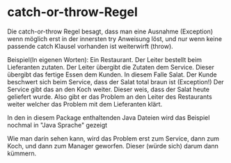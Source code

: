 # catch-or-throw-Regel
Die catch-or-throw Regel besagt, dass man eine Ausnahme (Exception) wenn möglich erst in der innersten try Anweisung löst, und nur wenn keine passende catch Klausel vorhanden ist weiterwirft (throw).

Beispiel(In eigenen Worten):
Ein Restaurant. Der Leiter bestellt beim Lieferanten zutaten. Der Leiter übergibt die Zutaten dem Service. Dieser übergibt das fertige Essen dem Kunden. In diesem Falle Salat. Der Kunde beschwert sich beim Service, dass der Salat total braun ist (Exception!) Der Service gibt das an den Koch weiter. Dieser weis, dass der Salat heute geliefert wurde. Also gibt er das Problem an den Leiter des Restaurants weiter welcher das Problem mit dem Lieferanten klärt. 

In den in diesem Package enthaltenden Java Dateien wird das Beispiel nochmal in "Java Sprache" gezeigt

Wie man darin sehen kann, wird das Problem erst zum Service, dann zum Koch, und dann zum Manager geworfen. Dieser (würde sich) darum dann kümmern.
